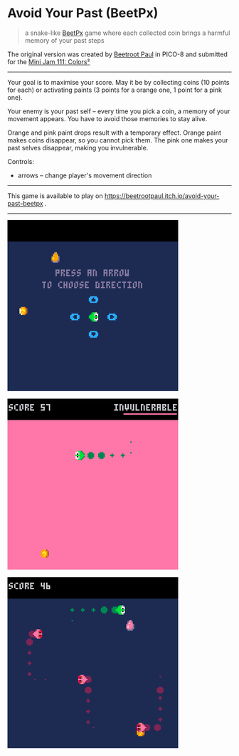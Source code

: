 # Avoid Your Past (BeetPx)

> a snake-like [BeetPx](https://github.com/beetrootpaul/beetpx) game where each collected coin brings a harmful memory of your past steps

The original version was created by [Beetroot Paul](https://beetrootpaul.com) in PICO-8 and submitted for the [Mini Jam 111: Colors²](https://itch.io/jam/mini-jam-111-colors)

---

Your goal is to maximise your score. May it be by collecting coins (10 points for each) or activating paints (3 points for a orange one, 1 point for a pink one).

Your enemy is your past self – every time you pick a coin, a memory of your movement appears. You have to avoid those memories to stay alive.

Orange and pink paint drops result with a temporary effect. Orange paint makes coins disappear, so you cannot pick them. The pink one makes your past selves disappear, making you invulnerable.

Controls:
- arrows – change player's movement direction

---

This game is available to play on https://beetrootpaul.itch.io/avoid-your-past-beetpx .

---

![](./dist/screenshots/screenshot-arrows.png)

![](./dist/screenshots/screenshot-invulnerable.png)

![](./dist/screenshots/screenshot-normal.png)


